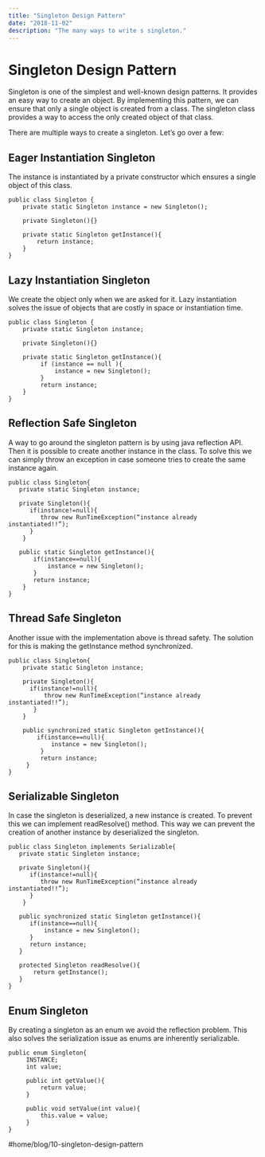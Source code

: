 ```yaml
---
title: "Singleton Design Pattern"
date: "2018-11-02"
description: "The many ways to write s singleton."
---
```


# Singleton Design Pattern
Singleton is one of the simplest and well-known design patterns. It provides an easy way to create an object. By implementing this pattern, we can ensure that only a single object is created from a class. The singleton class provides a way to access the only created object of that class.

There are multiple ways to create a singleton. Let’s go over a few:

## Eager Instantiation Singleton
The instance is instantiated by a private constructor which ensures a single object of this class.

```
public class Singleton {
    private static Singleton instance = new Singleton();

    private Singleton(){}

    private static Singleton getInstance(){
        return instance;
    }
}
```

## Lazy Instantiation Singleton
We create the object only when we are asked for it. Lazy instantiation solves the issue of objects that are costly in space or instantiation time.

```
public class Singleton {
    private static Singleton instance;

    private Singleton(){}

    private static Singleton getInstance(){
         if (instance == null ){
             instance = new Singleton();
         }
         return instance;
    }
}
```
 
## Reflection Safe Singleton
A way to go around the singleton pattern is by using java reflection API. Then it is possible to create another instance in the class. To solve this we can simply throw an exception in case someone tries to create the same instance again.

```
public class Singleton{
   private static Singleton instance;

   private Singleton(){
      if(instance!=null){
         throw new RunTimeException(“instance already instantiated!!”); 
      }          
    }

   public static Singleton getInstance(){
       if(instance==null){
           instance = new Singleton();
       }
       return instance;
    }
}
```
 
## Thread Safe Singleton
Another issue with the implementation above is thread safety. The solution for this is making the getInstance method synchronized.

```
public class Singleton{
    private static Singleton instance;
    
    private Singleton(){
      if(instance!=null){
          throw new RunTimeException(“instance already instantiated!!”); 
       }
    }

    public synchronized static Singleton getInstance(){
        if(instance==null){
            instance = new Singleton();
         }
         return instance;
     }
}
```

## Serializable Singleton
In case the singleton is deserialized, a new instance is created. To prevent this we can implement readResolve() method. This way we can prevent the creation of another instance by deserialized the singleton.

```
public class Singleton implements Serializable{
   private static Singleton instance;

   private Singleton(){
      if(instance!=null){
         throw new RunTimeException(“instance already instantiated!!”); 
      }
    }

   public synchronized static Singleton getInstance(){
      if(instance==null){
          instance = new Singleton();
      }
      return instance;
   }

   protected Singleton readResolve(){
       return getInstance();
   }
}
```

## Enum Singleton
By creating a singleton as an enum we avoid the reflection problem. This also solves the serialization issue as enums are inherently serializable.

```
public enum Singleton{
     INSTANCE;
     int value;

     public int getValue(){
         return value;
     }

     public void setValue(int value){
         this.value = value;
     }
}
```


#home/blog/10-singleton-design-pattern